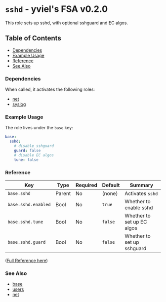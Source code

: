 # `sshd` - yviel's FSA v0.2.0
This role sets up sshd, with optional sshguard and EC algos.

## Table of Contents
 - [Dependencies](#dependencies)
 - [Example Usage](#example-usage)
 - [Reference](#reference)
 - [See Also](#see-also)

### Dependencies
When called, it activates the following roles:
 - [net](../net)
 - [syslog](../syslog)

### Example Usage
The role lives under the `base` key:

```yaml
base:
  sshd:
    # disable sshguard
    guard: false
    # disable EC algos
    tune: false
```

### Reference
|Key|Type|Required|Default|Summary|
|--|--|--|--|--|
|`base.sshd`|Parent|No|(none)|Activates `sshd`|
|`base.sshd.enabled`|Bool|No|`true`|Whether to enable sshd|
|`base.sshd.tune`|Bool|No|`false`|Whether to set up EC algos|
|`base.sshd.guard`|Bool|No|`false`|Whether to set up sshguard|

([Full Reference here](docs/REFERENCE.md))

### See Also
 - [base](../base)
 - [users](../users)
 - [net](../net)
